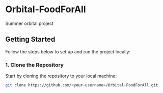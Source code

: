 # Orbital-FoodForAll
Summer orbital project 

## Getting Started

Follow the steps below to set up and run the project locally:

### 1. Clone the Repository

Start by cloning the repository to your local machine:

```bash
git clone https://github.com/<your-username>/Orbital-FoodForAll.git
